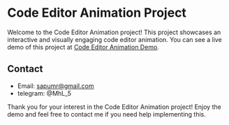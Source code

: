 # Code Editor Animation Project

Welcome to the Code Editor Animation project! This project showcases an interactive and visually engaging code editor animation. You can see a live demo of this project at [Code Editor Animation Demo](https://code-editor-anime.vercel.app/).

## Contact

- Email: sapumr@gmail.com
- telegram: @MhL_5

Thank you for your interest in the Code Editor Animation project! Enjoy the demo and feel free to contact me if you need help implementing this.
